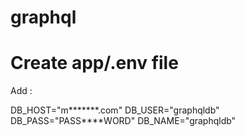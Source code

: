 # graphql

# Create app/.env file
Add :

DB_HOST="m*******.com"
DB_USER="graphqldb"
DB_PASS="PASS****WORD"
DB_NAME="graphqldb"


